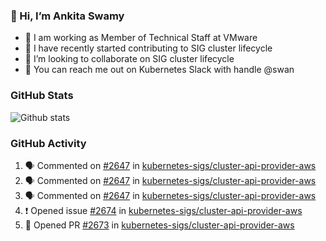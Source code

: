 ### 👋 Hi, I’m Ankita Swamy 

- 💼 I am working as Member of Technical Staff at VMware
- 👀 I have recently started contributing to SIG cluster lifecycle 
- 💞️ I’m looking to collaborate on SIG cluster lifecycle
- 💬 You can reach me out on Kubernetes Slack with handle @swan

### GitHub Stats
![Github stats](https://github-readme-stats.vercel.app/api?username=Ankitasw&count_private=true&show_icons=true&theme=tokyonight)

### GitHub Activity 
<!--START_SECTION:activity-->
1. 🗣 Commented on [#2647](https://github.com/kubernetes-sigs/cluster-api-provider-aws/issues/2647) in [kubernetes-sigs/cluster-api-provider-aws](https://github.com/kubernetes-sigs/cluster-api-provider-aws)
2. 🗣 Commented on [#2647](https://github.com/kubernetes-sigs/cluster-api-provider-aws/issues/2647) in [kubernetes-sigs/cluster-api-provider-aws](https://github.com/kubernetes-sigs/cluster-api-provider-aws)
3. 🗣 Commented on [#2647](https://github.com/kubernetes-sigs/cluster-api-provider-aws/issues/2647) in [kubernetes-sigs/cluster-api-provider-aws](https://github.com/kubernetes-sigs/cluster-api-provider-aws)
4. ❗️ Opened issue [#2674](https://github.com/kubernetes-sigs/cluster-api-provider-aws/issues/2674) in [kubernetes-sigs/cluster-api-provider-aws](https://github.com/kubernetes-sigs/cluster-api-provider-aws)
5. 💪 Opened PR [#2673](https://github.com/kubernetes-sigs/cluster-api-provider-aws/pull/2673) in [kubernetes-sigs/cluster-api-provider-aws](https://github.com/kubernetes-sigs/cluster-api-provider-aws)
<!--END_SECTION:activity-->
